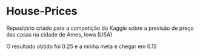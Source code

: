 # House-Prices
Repositório criado para a competição do Kaggle sobre a previsão de preço das casas na cidade de Ames, Iowa (USA)

O resultado obtido foi 0.25 e a minha meta e chegar em 0.15
